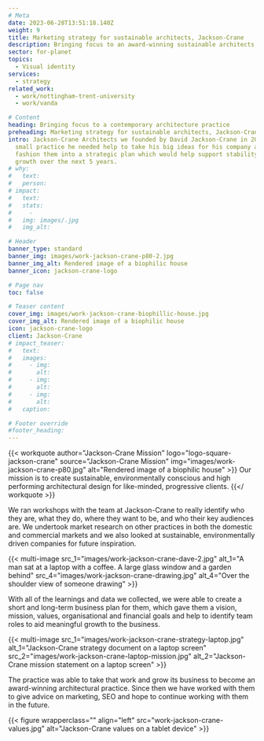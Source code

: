 ```yaml
---
# Meta
date: 2023-06-28T13:51:18.140Z
weight: 9
title: Marketing strategy for sustainable architects, Jackson-Crane
description: Bringing focus to an award-winning sustainable architects practice.
sector: for-planet
topics:
  - Visual identity
services:
  - strategy
related_work:
  - work/nottingham-trent-university
  - work/vanda

# Content
heading: Bringing focus to a contemporary architecture practice
preheading: Marketing strategy for sustainable architects, Jackson-Crane.
intro: Jackson-Crane Architects we founded by David Jackson-Crane in 2017, as a
  small practice he needed help to take his big ideas for his company and
  fashion them into a strategic plan which would help support stability and then
  growth over the next 5 years.
# why:
#   text: 
#   person: 
# impact:
#   text: 
#   stats:
#     - 
#   img: images/.jpg
#   img_alt: 

# Header
banner_type: standard
banner_img: images/work-jackson-crane-p80-2.jpg
banner_img_alt: Rendered image of a biophilic house
banner_icon: jackson-crane-logo

# Page nav
toc: false

# Teaser content
cover_img: images/work-jackson-crane-biophillic-house.jpg
cover_img_alt: Rendered image of a biophilic house
icon: jackson-crane-logo
client: Jackson-Crane
# impact_teaser:
#   text: 
#   images:
#     - img: 
#       alt: 
#     - img: 
#       alt: 
#     - img: 
#       alt: 
#   caption: 

# Footer override
#footer_heading:
---
```


{{< workquote author="Jackson-Crane Mission" logo="logo-square-jackson-crane" source="Jackson-Crane Mission" img="images/work-jackson-crane-p80.jpg" alt="Rendered image of a biophilic house" >}}
Our mission is to create sustainable, environmentally conscious and high performing architectural design for like-minded, progressive clients.
{{</ workquote >}}


<!-- Text left -->
<div class="w-full grid grid-cols-12 gap-x-2.5 gap-y-6 lg:gap-6 xl:gap-8">
  <div class="prose col-span-full lg:col-span-8">

  We ran workshops with the team at Jackson-Crane to really identify who they are, what they do, where they want to be, and who their key audiences are. We undertook market research on other practices in both the domestic and commercial markets and we also looked at sustainable, environmentally driven companies for future inspiration.

  </div>
</div>


{{< multi-image
  src_1="images/work-jackson-crane-dave-2.jpg" alt_1="A man sat at a laptop with a coffee. A large glass window and a garden behind"
  src_4="images/work-jackson-crane-drawing.jpg" alt_4="Over the shoulder view of someone drawing" >}}

<!-- Text right -->
<div class="w-full grid grid-cols-12 gap-x-2.5 gap-y-6 lg:gap-6 xl:gap-8">
  <div class="prose col-span-full lg:col-span-8 lg:col-start-5">

  With all of the learnings and data we collected, we were able to create a short and long-term business plan for them, which gave them a vision, mission, values, organisational and financial goals and help to identify team roles to aid meaningful growth to the business.

  </div>
</div>

{{< multi-image
  src_1="images/work-jackson-crane-strategy-laptop.jpg" alt_1="Jackson-Crane strategy document on a laptop screen"
  src_2="images/work-jackson-crane-laptop-mission.jpg" alt_2="Jackson-Crane mission statement on a laptop screen" >}}


The practice was able to take that work and grow its business to become an award-winning architectural practice. Since then we have worked with them to give advice on marketing, SEO and hope to continue working with them in the future.

{{< figure wrapperclass="" align="left" src="work-jackson-crane-values.jpg" alt="Jackson-Crane values on a tablet device" >}}